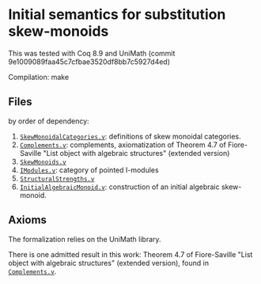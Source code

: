 # Initial semantics for substitution skew-monoids 

This was tested with Coq 8.9 and UniMath (commit 
9e1009089faa45c7cfbae3520df8bb7c5927d4ed)

Compilation: make

## Files


by order of dependency:

1. [`SkewMonoidalCategories.v`](SkewMonoidalCategories.v): definitions of
skew monoidal categories.
2. [`Complements.v`](Complements.v): complements, axiomatization of Theorem 4.7
of Fiore-Saville "List object with algebraic structures" (extended version)
3. [`SkewMonoids.v`](SkewMonoids.v)
4. [`IModules.v`](IModules.v): category of pointed I-modules
5. [`StructuralStrengths.v`](StructuralStrengths.v)
6. [`InitialAlgebraicMonoid.v`](InitialAlgebraicMonoid.v): construction of an 
initial algebraic skew-monoid.


## Axioms

The formalization relies on the UniMath library.

There is one admitted result in this work: Theorem 4.7 of Fiore-Saville "List 
object with algebraic structures" (extended version), found in [`Complements.v`](Complements.v).

